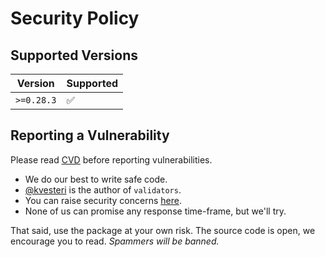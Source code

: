 # Security Policy

## Supported Versions

| Version    | Supported          |
| ---------- | ------------------ |
| `>=0.28.3` | :white_check_mark: |

## Reporting a Vulnerability

Please read [CVD](https://resources.sei.cmu.edu/asset_files/SpecialReport/2017_003_001_503340.pdf) before reporting vulnerabilities.

- We do our best to write safe code.
- [@kvesteri](https://github.com/kvesteri) is the author of `validators`.
- You can raise security concerns [here](https://github.com/python-validators/validators/discussions/categories/security).
- None of us can promise any response time-frame, but we'll try.

That said, use the package at your own risk. The source code is open, we encourage you to read. _Spammers will be banned._
